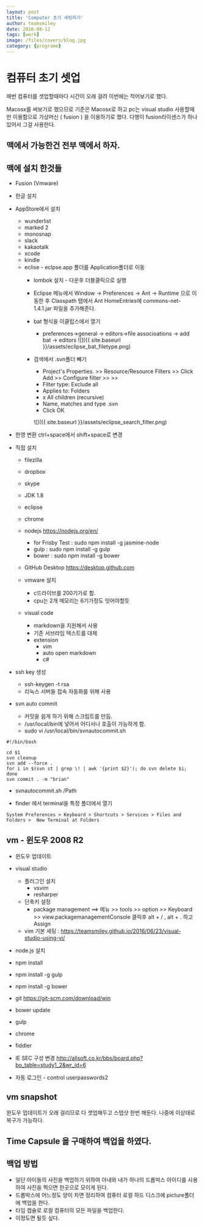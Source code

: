 ```yaml
---
layout: post
title: 'Computer 초기 세팅하기' 
author: teamsmiley 
date: 2016-08-12
tags: [work]
image: /files/covers/blog.jpg
category: {programe}
---
```


# 컴퓨터 초기 셋업

매번 컴퓨터를 셋업할때마다 시간이 오래 걸려 이번에는 적어보기로 했다.

Macosx를 써보기로 했으므로 기준은 Macosx로 하고 pc는 visual studio 사용할때만 이용함으로 가상머신 ( fusion ) 을 이용하기로 했다.
다행이 fusion라이센스가 하나 있어서 그걸 사용한다.

## 맥에서 가능한건 전부 맥에서 하자.

## 맥에 설치 한것들 
* Fusion (Vmware)
* 한글 설치
* AppStore에서 설치 
    * wunderlist 
    * marked 2
    * monosnap
    * slack 
    * kakaotalk 
    * xcode
    * kindle
    * eclise - eclpse.app 폴더를 Application폴더로 이동 
        * lombok 설치 - 다운후 더블클릭으로 실행  
        * Eclipse 메뉴에서 Window -> Preferences -> Ant -> Runtime 으로 이동한 후 Classpath 탭에서 Ant HomeEntries에 commons-net-1.4.1.jar 파일을 추가해준다.
        * bat 형식을 이클립스에서 열기 
            * preferences->general -> editors->file associoations -> add bat -> editors 
            ![]({{ site.baseurl }}/assets/eclipse_bat_filetype.png)

        * 검색에서 .svn폴더 빼기 
            * Project's Properties. >> Resource/Resource Filters >> Click Add  >>  Configure filter >>  >>
            * Filter type: Exclude all
            * Applies to: Folders
            * x All children (recursive)
            * Name, matches and type .svn
            * Click OK

            ![]({{ site.baseurl }}/assets/eclipse_search_filter.png)

* 한영 변환 ctrl+space에서  shift+space로 변경

* 직접 설치 
    * filezilla
    * dropbox 
    * skype
    * JDK 1.8 
    * eclipse 
    * chrome
    * nodejs <https://nodejs.org/en/>
        * for Frisby Test : sudo npm install -g jasmine-node
        * gulp : sudo npm install -g gulp 
        * bower : sudo npm install -g bower 
    * GitHub Desktop <https://desktop.github.com>

    * vmware 설치 
        * c드라이브를 200기가로 함.
        * cpu는 2개 메모리는 6기가정도 잇어야할듯

    * visual code 
        * markdown을 지원해서 사용 
        * 기존 서브라임 텍스트를 대체
        * extension 
            * vim 
            * auto open markdown
            * c# 

* ssh key 생성 
    * ssh-keygen -t rsa
    * 리눅스 서버들 접속 자동화를 위해 사용

* svn auto commit 
    * 커밋을 쉽게 하기 위해 스크립트를 만듬.
    * /usr/local/bin에 넣어서 어디서나 호출이 가능하게 함.
    * sudo vi /usr/local/bin/svnautocommit.sh 

```
#!/bin/bash

cd $1
svn cleanup
svn add --force .
for i in $(svn st | grep \! | awk '{print $2}'); do svn delete $i; done
svn commit . -m "brian"
```
    
* svnautocommit.sh /Path


* finder 에서 terminal을 특정 폴더에서 열기 

```
System Preferences > Keyboard > Shortcuts > Services > Files and Folders >  New Terminal at Folders
```


## vm -  윈도우 2008 R2

* 윈도우 업데이트
* visual studio
    * 플러그인 설치 
        * vsvim 
        * resharper
    * 단축키 설정 
        * package management ==> 메뉴 >> tools >> option >> Keyboard >> view.packagemanagementConsole 클릭후 alt + / , alt + . 하고 Assign
    * vim 기본 세팅 : <https://teamsmiley.github.io/2016/06/23/visual-studio-using-vi/>

* node.js  설치 
* npm install 
* npm install -g gulp
* npm install -g bower 
* git <https://git-scm.com/download/win>
* bower update
* gulp
* chrome 
* fiddler 
* IE SEC 구성 변경 <http://allsoft.co.kr/bbs/board.php?bo_table=study1_2&wr_id=6>
* 자동 로그인 -  control userpasswords2


## vm snapshot 
윈도우 업데이트가 오래 걸리므로 다 셋업해두고 스탭샷 한번 해둔다.
나중에 이상태로 복구가 가능하다.


## Time Capsule 을 구매하여 백업을 하였다. 

## 백업 방법 
* 일단 아이들의 사진을 백업하기 위하여 아내와 내가 하나의 드롭박스 아이디를 사용하여 사진을 찍으면 한곳으로 모이게 된다. 
* 드롭박스에 어느정도 양이 차면 정리하여 컴퓨터 로컬 하드 디스크에 picture폴더에 백업을 한다. 
* 타임 캡슐로 로컬 컴퓨터의 모든 파일을 백업한다.  
* 이정도면 될듯 싶다. 

 

















